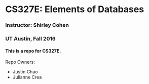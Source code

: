 # CS327E: Elements of Databases
### Instructor: Shirley Cohen
### UT Austin, Fall 2016

#### This is a repo for CS327E.

Repo Owners:
* Justin Chao
* Julianne Crea
